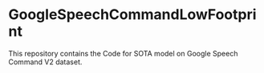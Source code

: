 # GoogleSpeechCommandLowFootprint
This repository contains the Code for SOTA model on Google Speech Command V2 dataset. 
